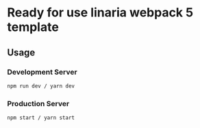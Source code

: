 # Ready for use linaria webpack 5 template

## Usage

### Development Server

```bash
npm run dev / yarn dev
```

### Production Server

```bash
npm start / yarn start
```
